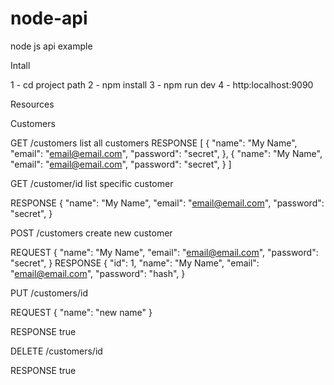 # node-api
node js api example

Intall

1 - cd project path
2 - npm install
3 - npm run dev
4 - http:localhost:9090

Resources

Customers

GET /customers list all customers
  RESPONSE
    [
      {
        "name": "My Name",
        "email": "email@email.com",
        "password": "secret",
      },
      {
        "name": "My Name",
        "email": "email@email.com",
        "password": "secret",
      }
    ]
    
GET /customer/id list specific customer
  
RESPONSE
  {
    "name": "My Name",
    "email": "email@email.com",
    "password": "secret",
  }  
  
POST /customers create new customer

REQUEST
  {
    "name": "My Name",
    "email": "email@email.com",
    "password": "secret",
  }
RESPONSE
  {
    "id": 1,
    "name": "My Name",
    "email": "email@email.com",
    "password": "hash",
  }

PUT /customers/id

REQUEST
{
  "name": "new name"
}

RESPONSE
true

DELETE /customers/id

RESPONSE
true
